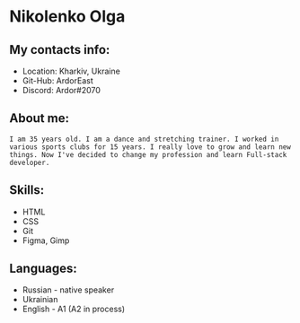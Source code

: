 # Nikolenko Olga

## My contacts info: 

* Location: Kharkiv, Ukraine
* Git-Hub: ArdorEast
* Discord: Ardor#2070

## About me: 

    I am 35 years old. I am a dance and stretching trainer. I worked in various sports clubs for 15 years. I really love to grow and learn new things. Now I've decided to change my profession and learn Full-stack developer.
 

## Skills:

* HTML
* CSS
* Git
* Figma, Gimp

## Languages: 

* Russian - native speaker 
* Ukrainian 
* English - A1 (A2 in process)



